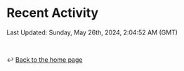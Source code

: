 # Recent Activity

<!--RECENT_ACTIVITY:start-->
<!--RECENT_ACTIVITY:end-->

<!--RECENT_ACTIVITY:last_update-->
Last Updated: Sunday, May 26th, 2024, 2:04:52 AM (GMT)
<!--RECENT_ACTIVITY:last_update_end-->

<br>

↩️ [Back to the home page](/README.md)

